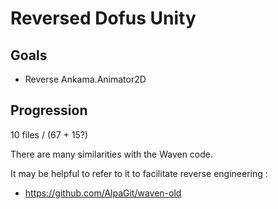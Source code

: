 # Reversed Dofus Unity

## Goals
- Reverse Ankama.Animator2D

## Progression
10 files / (67 + 15?)


There are many similarities with the Waven code.

It may be helpful to refer to it to facilitate reverse engineering :
- https://github.com/AlpaGit/waven-old
